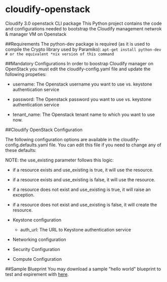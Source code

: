 cloudify-openstack
==================

Cloudify 3.0 openstack CLI package
This Python project contains the code and configurations needed to bootstrap the Cloudify management netwrok &amp; manager VM on Openstack 

##Requirements
The python-dev package is required (as it is used to compile the Crypto library used by Paramiko):
`apt-get install python-dev # or the equivalent *nix version of this command`

##Mandatory Configurations
In order to boostrap Cloudify manager on OpenStack you must edit the cloudify-config.yaml file and update the following propeties:

* username: The Openstack username you want to use vs. keystone authentication service

* password: The Openstack password you want to use vs. keystone authentication service

* tenant_name: The Openstack tenant name to which you want to use now.

##Cloudify OpenStack Configuration

The following configuration options are available in the cloudify-config.defaults.yaml file. You can edit this file if you need to change any of these defaults:

NOTE: the use_existing parameter follows this logic:
* if a resource exists and use_existing is true, it will use the resource.
* if a resource exists and use_existing is false, it will use the resource.
* if a resource does not exist and use_existing is true, it will raise an exception.
* if a resource does not exist and use_existing is false, it will create the resource.

* Keystone configuration

  * auth_url: The URL to Keystone authentication service

* Networking configuration
* Security Configuration
* Compute Configuration

##Sample Blueprint
You may download a sample "hello world" blueprint to test and expirement with [here](https://github.com/CloudifySource/cloudify-hello-world/tree/develop/openstack).



